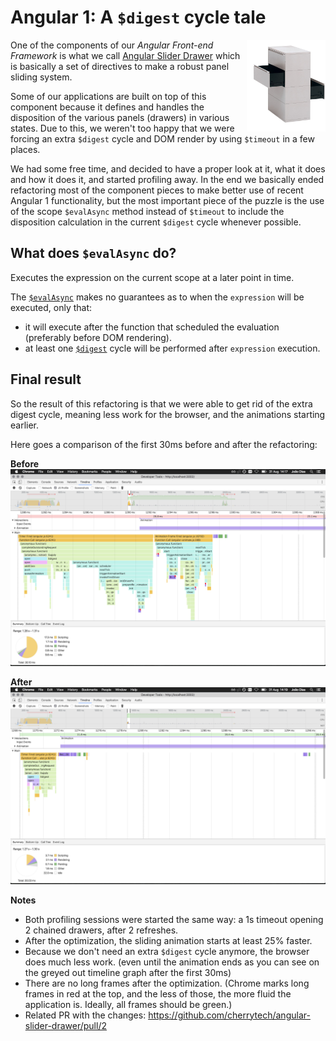 # Angular 1: A `$digest` cycle tale

<img src="cabinet.jpg" align="right" width="25%">

One of the components of our _Angular Front-end Framework_ is what we call [Angular Slider Drawer](https://github.com/cherrytech/angular-slider-drawer) which is basically a set of directives to make a robust panel sliding system.

Some of our applications are built on top of this component because it defines and handles the disposition of the various panels (drawers) in various states. Due to this, we weren't too happy that we were forcing an extra `$digest` cycle and DOM render by using `$timeout` in a few places.

We had some free time, and decided to have a proper look at it, what it does and how it does it, and started profiling away. In the end we basically ended refactoring most of the component pieces to make better use of recent Angular 1 functionality, but the most important piece of the puzzle is the use of the scope `$evalAsync` method instead of `$timeout` to include the disposition calculation in the current `$digest` cycle whenever possible.

## What does `$evalAsync` do?

Executes the expression on the current scope at a later point in time.

The [`$evalAsync`](https://docs.angularjs.org/api/ng/type/$rootScope.Scope#$evalAsync) makes no guarantees as to when the `expression` will be executed, only that:

- it will execute after the function that scheduled the evaluation (preferably before DOM rendering).
- at least one [`$digest`](https://docs.angularjs.org/api/ng/type/$rootScope.Scope#$digest) cycle will be performed after `expression` execution.

## Final result

So the result of this refactoring is that we were able to get rid of the extra digest cycle, meaning less work for the browser, and the animations starting earlier.

Here goes a comparison of the first 30ms before and after the refactoring:

__Before__
![Before refactor](before.png)

__After__
![After refactor](after.png)

__Notes__
* Both profiling sessions were started the same way: a 1s timeout opening 2 chained drawers, after 2 refreshes.
* After the optimization, the sliding animation starts at least 25% faster.
* Because we don't need an extra `$digest` cycle anymore, the browser does much less work. (even until the animation ends as you can see on the greyed out timeline graph after the first 30ms)
* There are no long frames after the optimization. (Chrome marks long frames in red at the top, and the less of those, the more fluid the application is. Ideally, all frames should be green.)
* Related PR with the changes: https://github.com/cherrytech/angular-slider-drawer/pull/2

